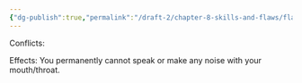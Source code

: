 ```yaml
---
{"dg-publish":true,"permalink":"/draft-2/chapter-8-skills-and-flaws/flaw-list/rank-4/mute/"}
---
```


Conflicts:

Effects:
You permanently cannot speak or make any noise with your mouth/throat.